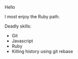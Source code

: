 Hello

I most enjoy the Ruby path.

Deadly skills:
* Git
* Javascript
* Ruby
* Killing history using git rebase
